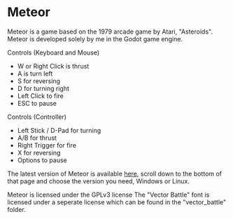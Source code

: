 # Meteor

Meteor is a game based on the 1979 arcade game by Atari, "Asteroids". Meteor is developed solely by me in the Godot game engine.

Controls (Keyboard and Mouse)

- W or Right Click is thrust
- A is turn left
- S for reversing
- D for turning right
- Left Click to fire
- ESC to pause

Controls (Controller)

- Left Stick / D-Pad for turning
- A/B for thrust
- Right Trigger for fire
- X for reversing
- Options to pause

The latest version of Meteor is available [here](https://github.com/TangledWiresYT/Meteor/releases/latest), scroll down to the bottom of that page and choose the version you need, Windows or Linux.

Meteor is licensed under the GPLv3 license
The "Vector Battle" font is licensed under a seperate license which can be found in the "vector_battle" folder.